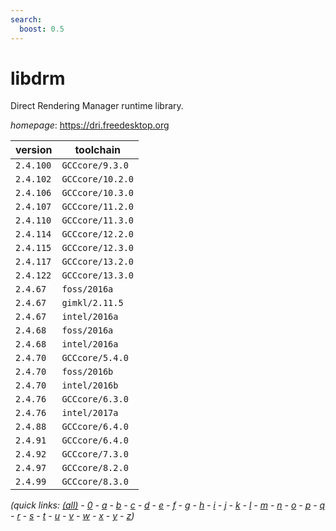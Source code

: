 ```yaml
---
search:
  boost: 0.5
---
```

# libdrm

Direct Rendering Manager runtime library.

*homepage*: <https://dri.freedesktop.org>

version | toolchain
--------|----------
``2.4.100`` | ``GCCcore/9.3.0``
``2.4.102`` | ``GCCcore/10.2.0``
``2.4.106`` | ``GCCcore/10.3.0``
``2.4.107`` | ``GCCcore/11.2.0``
``2.4.110`` | ``GCCcore/11.3.0``
``2.4.114`` | ``GCCcore/12.2.0``
``2.4.115`` | ``GCCcore/12.3.0``
``2.4.117`` | ``GCCcore/13.2.0``
``2.4.122`` | ``GCCcore/13.3.0``
``2.4.67`` | ``foss/2016a``
``2.4.67`` | ``gimkl/2.11.5``
``2.4.67`` | ``intel/2016a``
``2.4.68`` | ``foss/2016a``
``2.4.68`` | ``intel/2016a``
``2.4.70`` | ``GCCcore/5.4.0``
``2.4.70`` | ``foss/2016b``
``2.4.70`` | ``intel/2016b``
``2.4.76`` | ``GCCcore/6.3.0``
``2.4.76`` | ``intel/2017a``
``2.4.88`` | ``GCCcore/6.4.0``
``2.4.91`` | ``GCCcore/6.4.0``
``2.4.92`` | ``GCCcore/7.3.0``
``2.4.97`` | ``GCCcore/8.2.0``
``2.4.99`` | ``GCCcore/8.3.0``


*(quick links: [(all)](../index.md) - [0](../0/index.md) - [a](../a/index.md) - [b](../b/index.md) - [c](../c/index.md) - [d](../d/index.md) - [e](../e/index.md) - [f](../f/index.md) - [g](../g/index.md) - [h](../h/index.md) - [i](../i/index.md) - [j](../j/index.md) - [k](../k/index.md) - [l](../l/index.md) - [m](../m/index.md) - [n](../n/index.md) - [o](../o/index.md) - [p](../p/index.md) - [q](../q/index.md) - [r](../r/index.md) - [s](../s/index.md) - [t](../t/index.md) - [u](../u/index.md) - [v](../v/index.md) - [w](../w/index.md) - [x](../x/index.md) - [y](../y/index.md) - [z](../z/index.md))*

